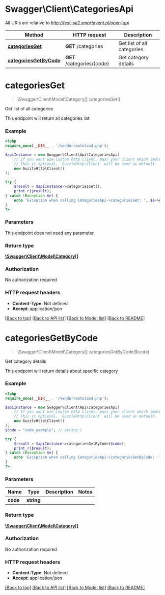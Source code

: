 # Swagger\Client\CategoriesApi

All URIs are relative to *http://test-se2.smartevent.pl/open-api*

Method | HTTP request | Description
------------- | ------------- | -------------
[**categoriesGet**](CategoriesApi.md#categoriesget) | **GET** /categories | Get list of all categories
[**categoriesGetByCode**](CategoriesApi.md#categoriesgetbycode) | **GET** /categories/{code} | Get category details

# **categoriesGet**
> \Swagger\Client\Model\Category[] categoriesGet()

Get list of all categories

This endpoint will return all categories list

### Example
```php
<?php
require_once(__DIR__ . '/vendor/autoload.php');

$apiInstance = new Swagger\Client\Api\CategoriesApi(
    // If you want use custom http client, pass your client which implements `GuzzleHttp\ClientInterface`.
    // This is optional, `GuzzleHttp\Client` will be used as default.
    new GuzzleHttp\Client()
);

try {
    $result = $apiInstance->categoriesGet();
    print_r($result);
} catch (Exception $e) {
    echo 'Exception when calling CategoriesApi->categoriesGet: ', $e->getMessage(), PHP_EOL;
}
?>
```

### Parameters
This endpoint does not need any parameter.

### Return type

[**\Swagger\Client\Model\Category[]**](../Model/Category.md)

### Authorization

No authorization required

### HTTP request headers

 - **Content-Type**: Not defined
 - **Accept**: application/json

[[Back to top]](#) [[Back to API list]](../../README.md#documentation-for-api-endpoints) [[Back to Model list]](../../README.md#documentation-for-models) [[Back to README]](../../README.md)

# **categoriesGetByCode**
> \Swagger\Client\Model\Category[] categoriesGetByCode($code)

Get category details

This endpoint will return details about specific category

### Example
```php
<?php
require_once(__DIR__ . '/vendor/autoload.php');

$apiInstance = new Swagger\Client\Api\CategoriesApi(
    // If you want use custom http client, pass your client which implements `GuzzleHttp\ClientInterface`.
    // This is optional, `GuzzleHttp\Client` will be used as default.
    new GuzzleHttp\Client()
);
$code = "code_example"; // string | 

try {
    $result = $apiInstance->categoriesGetByCode($code);
    print_r($result);
} catch (Exception $e) {
    echo 'Exception when calling CategoriesApi->categoriesGetByCode: ', $e->getMessage(), PHP_EOL;
}
?>
```

### Parameters

Name | Type | Description  | Notes
------------- | ------------- | ------------- | -------------
 **code** | **string**|  |

### Return type

[**\Swagger\Client\Model\Category[]**](../Model/Category.md)

### Authorization

No authorization required

### HTTP request headers

 - **Content-Type**: Not defined
 - **Accept**: application/json

[[Back to top]](#) [[Back to API list]](../../README.md#documentation-for-api-endpoints) [[Back to Model list]](../../README.md#documentation-for-models) [[Back to README]](../../README.md)

